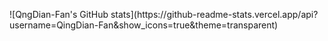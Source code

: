 <p algin="center">
  ![QngDian-Fan's GitHub stats](https://github-readme-stats.vercel.app/api?username=QingDian-Fan&show_icons=true&theme=transparent)
</p>





